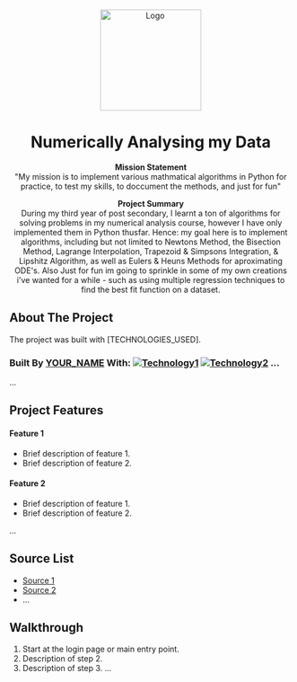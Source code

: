 <a name="readme-top"></a>

<!-- PROJECT LOGO -->
<br />
<div align="center">
  <a href="https://github.com/almsam/Numerical-Analysis-code.git">
    <img src="https://github.com/almsam/Numerical-Analysis-code/blob/main/images/logo.png" alt="Logo" width="180" height="180">
  </a>

<h1 align="center">Numerically Analysing my Data</h1>

<p align="center">
  <strong>Mission Statement</strong><br>
  "My mission is to implement various mathmatical algorithms in Python for practice, to test my skills, to doccument the methods, and just for fun"
</p>

<p align="center">
  <strong>Project Summary</strong><br>
  During my third year of post secondary, I learnt a ton of algorithms for solving problems in my numerical analysis course, however I have only implemented them in Python thusfar. Hence: my goal here is to implement algorithms, including but not limited to Newtons Method, the Bisection Method, Lagrange Interpolation, Trapezoid & Simpsons Integration, & Lipshitz Algorithm, as well as Eulers & Heuns Methods for aproximating ODE's. Also Just for fun im going to sprinkle in some of my own creations i've wanted for a while - such as using multiple regression techniques to find the best fit function on a dataset.
</p>

</div>

<!-- ABOUT THE PROJECT -->
## About The Project

The project was built with [TECHNOLOGIES_USED].

### Built By [YOUR_NAME](YOUR_PORTFOLIO_LINK) With: [![Technology1][Tech1]][Tech1-url] [![Technology2][Tech2]][Tech2-url] ...

[Tech1]: YOUR_SHIELD_URL_1
[Tech1-url]: YOUR_TECH_URL_1
[Tech2]: YOUR_SHIELD_URL_2
[Tech2-url]: YOUR_TECH_URL_2
...

<!-- FEATURES -->
## Project Features

#### Feature 1
- Brief description of feature 1.
- Brief description of feature 2.

#### Feature 2
- Brief description of feature 1.
- Brief description of feature 2.

...

<!-- SOURCE LIST -->
## Source List
- [Source 1](LINK_TO_SOURCE_1)
- [Source 2](LINK_TO_SOURCE_2)
- ...

<!-- WALKTHROUGH -->
## Walkthrough
1. Start at the login page or main entry point.
2. Description of step 2.
3. Description of step 3.
...

